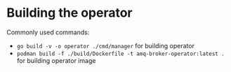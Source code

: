 # Building the operator

Commonly used commands:

 - `go build -v -o operator ./cmd/manager` for building operator
 - `podman build -f ./build/Dockerfile -t amq-broker-operator:latest .` for building operator image
